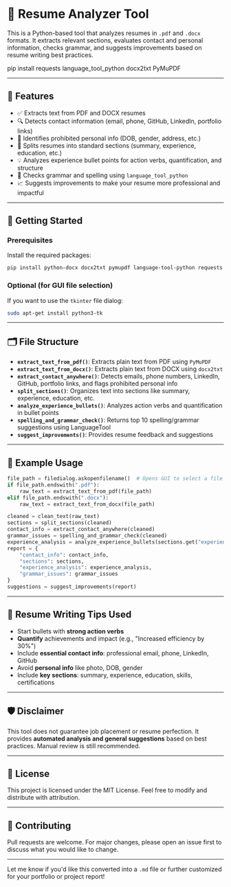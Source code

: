 
# 🧠 Resume Analyzer Tool

This is a Python-based tool that analyzes resumes in `.pdf` and `.docx` formats. It extracts relevant sections, evaluates contact and personal information, checks grammar, and suggests improvements based on resume writing best practices.

pip install requests language_tool_python docx2txt PyMuPDF


---

## 📌 Features

* ✅ Extracts text from PDF and DOCX resumes
* 🔍 Detects contact information (email, phone, GitHub, LinkedIn, portfolio links)
* 🧹 Identifies prohibited personal info (DOB, gender, address, etc.)
* 📑 Splits resumes into standard sections (summary, experience, education, etc.)
* 💡 Analyzes experience bullet points for action verbs, quantification, and structure
* 📝 Checks grammar and spelling using `language_tool_python`
* 📈 Suggests improvements to make your resume more professional and impactful

---

## 🚀 Getting Started

### Prerequisites

Install the required packages:

```bash
pip install python-docx docx2txt pymupdf language-tool-python requests
```

### Optional (for GUI file selection)

If you want to use the `tkinter` file dialog:

```bash
sudo apt-get install python3-tk
```

---

## 🗂️ File Structure

* **`extract_text_from_pdf()`**: Extracts plain text from PDF using `PyMuPDF`
* **`extract_text_from_docx()`**: Extracts plain text from DOCX using `docx2txt`
* **`extract_contact_anywhere()`**: Detects emails, phone numbers, LinkedIn, GitHub, portfolio links, and flags prohibited personal info
* **`split_sections()`**: Organizes text into sections like summary, experience, education, etc.
* **`analyze_experience_bullets()`**: Analyzes action verbs and quantification in bullet points
* **`spelling_and_grammar_check()`**: Returns top 10 spelling/grammar suggestions using LanguageTool
* **`suggest_improvements()`**: Provides resume feedback and suggestions

---

## 🧪 Example Usage

```python
file_path = filedialog.askopenfilename()  # Opens GUI to select a file
if file_path.endswith(".pdf"):
    raw_text = extract_text_from_pdf(file_path)
elif file_path.endswith(".docx"):
    raw_text = extract_text_from_docx(file_path)

cleaned = clean_text(raw_text)
sections = split_sections(cleaned)
contact_info = extract_contact_anywhere(cleaned)
grammar_issues = spelling_and_grammar_check(cleaned)
experience_analysis = analyze_experience_bullets(sections.get("experience", "").split("\n"))
report = {
    "contact_info": contact_info,
    "sections": sections,
    "experience_analysis": experience_analysis,
    "grammar_issues": grammar_issues
}
suggestions = suggest_improvements(report)
```

---

## 🧠 Resume Writing Tips Used

* Start bullets with **strong action verbs**
* **Quantify** achievements and impact (e.g., "Increased efficiency by 30%")
* Include **essential contact info**: professional email, phone, LinkedIn, GitHub
* Avoid **personal info** like photo, DOB, gender
* Include **key sections**: summary, experience, education, skills, certifications

---

## 🛡️ Disclaimer

This tool does not guarantee job placement or resume perfection. It provides **automated analysis and general suggestions** based on best practices. Manual review is still recommended.

---

## 📃 License

This project is licensed under the MIT License. Feel free to modify and distribute with attribution.

---

## 🤝 Contributing

Pull requests are welcome. For major changes, please open an issue first to discuss what you would like to change.

---

Let me know if you'd like this converted into a `.md` file or further customized for your portfolio or project report!
